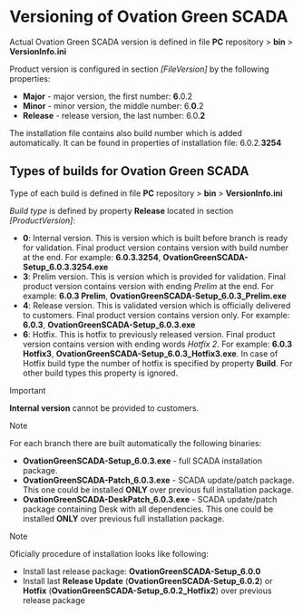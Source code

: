 # Versioning of Ovation Green SCADA
Actual Ovation Green SCADA version is defined in file **PC** repository > **bin** > **VersionInfo.ini**

Product version is configured in section *[FileVersion]* by the following properties:
- **Major** - major version, the first number: **6**.0.2
- **Minor** - minor version, the middle number: 6.**0**.2
- **Release** - release version, the last number: 6.0.**2**

The installation file contains also build number which is added automatically. It can be found in properties of installation file: 6.0.2.**3254**

## Types of builds for Ovation Green SCADA
Type of each build is defined in file **PC** repository > **bin** > **VersionInfo.ini**

*Build type* is defined by property **Release** located in section *[ProductVersion]*:
- **0**: Internal version. This is version which is built before branch is ready for validation. Final product version contains version with build number at the end. For example: **6.0.3.3254**, **OvationGreenSCADA-Setup_6.0.3.3254.exe**
- **3**: Prelim version. This is version which is provided for validation. Final product version contains version with ending *Prelim* at the end. For example: **6.0.3 Prelim**, **OvationGreenSCADA-Setup_6.0.3_Prelim.exe**
- **4**: Release version. This is validated version which is officially delivered to customers. Final product version contains version only. For example: **6.0.3**, **OvationGreenSCADA-Setup_6.0.3.exe**
- **6**: Hotfix. This is hotfix to previously released version. Final product version contains version with ending words *Hotfix 2*. For example: **6.0.3 Hotfix3**, **OvationGreenSCADA-Setup_6.0.3_Hotfix3.exe**. In case of Hotfix build type the number of hotfix is specified by property **Build**. For other build types this property is ignored.

> [!IMPORTANT]
> **Internal version** cannot be provided to customers.

> [!NOTE]
> For each branch there are built automatically the following binaries:
> - **OvationGreenSCADA-Setup_6.0.3.exe** - full SCADA installation package.
> - **OvationGreenSCADA-Patch_6.0.3.exe** - SCADA update/patch package. This one could be installed **ONLY** over previous full installation package.
> - **OvationGreenSCADA-DeskPatch_6.0.3.exe** - SCADA update/patch package containing Desk with all dependencies. This one could be installed **ONLY** over previous full installation package.

> [!NOTE]
> Oficially procedure of installation looks like following:
> - Install last release package: **OvationGreenSCADA-Setup_6.0.0**
> - Install last **Release Update** (**OvationGreenSCADA-Setup_6.0.2**) or **Hotfix** (**OvationGreenSCADA-Setup_6.0.2_Hotfix2**) over previous release package

